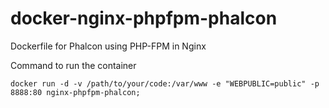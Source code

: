 # docker-nginx-phpfpm-phalcon
Dockerfile for Phalcon using PHP-FPM in Nginx

Command to run the container

`docker run -d -v /path/to/your/code:/var/www -e "WEBPUBLIC=public" -p 8888:80 nginx-phpfpm-phalcon;`
